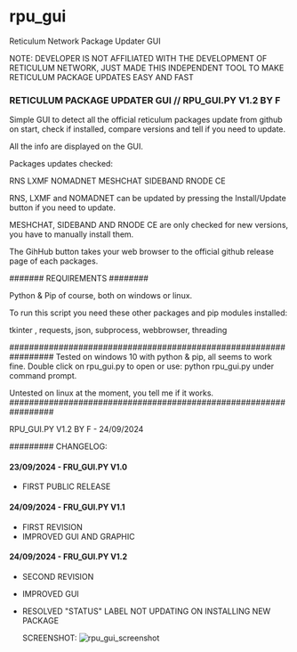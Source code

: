# rpu_gui
Reticulum Network Package Updater GUI 

NOTE: DEVELOPER IS NOT AFFILIATED WITH THE DEVELOPMENT OF RETICULUM NETWORK, JUST MADE THIS  INDEPENDENT TOOL TO MAKE RETICULUM PACKAGE UPDATES EASY AND FAST

### RETICULUM PACKAGE UPDATER GUI // RPU_GUI.PY V1.2 BY F ### 


Simple GUI to detect all the official reticulum packages update from github on start, 
check if installed, compare versions and tell if you need to update. 

All the info are displayed on the GUI.


Packages updates checked:

RNS
LXMF
NOMADNET
MESHCHAT
SIDEBAND
RNODE CE


RNS, LXMF and NOMADNET can be updated by pressing the Install/Update button if you need to update.

MESHCHAT, SIDEBAND AND RNODE CE are only checked for new versions, you have to manually install them.

The GihHub button takes your web browser to the official github release page of each packages.

####### REQUIREMENTS ########

Python & Pip of course, both on windows or linux.

To run this script you need these other packages and pip modules installed:

tkinter , requests, json, subprocess, webbrowser, threading

#################################################################
Tested on windows 10 with python & pip, all seems to work fine. 
Double click on rpu_gui.py to open or use: python rpu_gui.py under command prompt.

Untested on linux at the moment, you tell me if it works.
#################################################################

RPU_GUI.PY V1.2 BY F - 24/09/2024


######### CHANGELOG:
#### 23/09/2024 - FRU_GUI.PY V1.0 
- FIRST PUBLIC RELEASE

#### 24/09/2024 - FRU_GUI.PY V1.1 
- FIRST REVISION 
- IMPROVED GUI AND GRAPHIC

#### 24/09/2024 - FRU_GUI.PY V1.2
- SECOND REVISION 
- IMPROVED GUI 
- RESOLVED "STATUS" LABEL NOT UPDATING ON INSTALLING NEW PACKAGE

  SCREENSHOT:
![rpu_gui_screenshot](https://github.com/user-attachments/assets/55eb63e0-f924-42d6-83cc-58df5fea70dc)

